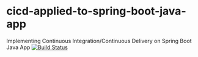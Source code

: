 # cicd-applied-to-spring-boot-java-app
Implementing Continuous Integration/Continuous Delivery on Spring Boot Java App
[![Build Status](https://travis-ci.com/adoyiabahsunday/cicd-applied-to-spring-boot-java-app.svg)](https://travis-ci.com/adoyiabahsunday/cicd-applied-to-spring-boot-java-app)
